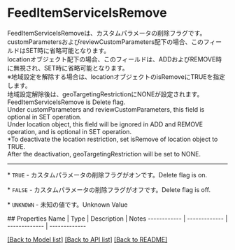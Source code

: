 # FeedItemServiceIsRemove

<div lang=\"ja\">FeedItemServiceIsRemoveは、カスタムパラメータの削除フラグです。<br> customParametersおよびreviewCustomParameters配下の場合、このフィールドはSET時に省略可能となります。<br> locationオブジェクト配下の場合、このフィールドは、ADDおよびREMOVE時に無視され、SET時に省略可能となります。<br> ※地域設定を解除する場合は、locationオブジェクトのisRemoveにTRUEを指定します。<br> 地域設定解除後は、geoTargetingRestrictionにNONEが設定されます。</div> <div lang=\"en\">FeedItemServiceIsRemove is Delete flag.<br> Under customParameters and reviewCustomParameters, this field is optional in SET operation.<br> Under location object, this field will be ignored in ADD and REMOVE operation, and is optional in SET operation.<br> *To deactivate the location restriction, set isRemove of location object to TRUE.<br> After the deactivation, geoTargetingRestriction will be set to NONE.</div> <hr> <p>* <code>TRUE</code> - <span lang=\"ja\">カスタムパラメータの削除フラグがオンです。</span><span lang=\"en\">Delete flag is on.</span></p> <p>* <code>FALSE</code> - <span lang=\"ja\">カスタムパラメータの削除フラグがオフです。</span><span lang=\"en\">Delete flag is off.</span></p> <p>* <code>UNKNOWN</code> - <span lang=\"ja\">未知の値です。</span><span lang=\"en\">Unknown Value</span></p> 
## Properties
Name | Type | Description | Notes
------------ | ------------- | ------------- | -------------

[[Back to Model list]](../README.md#documentation-for-models) [[Back to API list]](../README.md#documentation-for-api-endpoints) [[Back to README]](../README.md)


